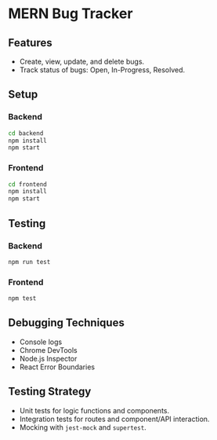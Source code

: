 # MERN Bug Tracker

## Features
- Create, view, update, and delete bugs.
- Track status of bugs: Open, In-Progress, Resolved.

## Setup

### Backend
```bash
cd backend
npm install
npm start
```

### Frontend
```bash
cd frontend
npm install
npm start
```

## Testing

### Backend
```bash
npm run test
```

### Frontend
```bash
npm test
```

## Debugging Techniques
- Console logs
- Chrome DevTools
- Node.js Inspector
- React Error Boundaries

## Testing Strategy
- Unit tests for logic functions and components.
- Integration tests for routes and component/API interaction.
- Mocking with `jest-mock` and `supertest`.